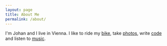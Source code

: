 ```yaml
---
layout: page
title: About Me
permalink: /about/
---
```


I'm Johan and I live in Vienna. I like to ride my [bike](http://app.strava.com/athletes/37399), take [photos](http://flickr.com/photos/jpersson/), write [code](http://github.com/jpersson) and listen to [music](http://last.fm/user/surak).